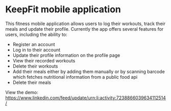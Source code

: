 # KeepFit mobile application

This fitness mobile application allows users to log their workouts, track their meals and update their profile. Currently the app offers several features for users, including the ability to:
- Register an account
- Log in to their account
- Update their profile information on the profile page
- View their recorded workouts
- Delete their workouts
- Add their meals either by adding them manually or by scanning barcode which fetches nutritional information from a public food api
- Delete their meals

View the demo: https://www.linkedin.com/feed/update/urn:li:activity:7238866039634112514/